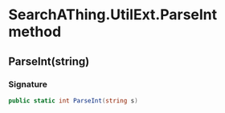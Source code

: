 # SearchAThing.UtilExt.ParseInt method
## ParseInt(string)
### Signature
```csharp
public static int ParseInt(string s)
```

